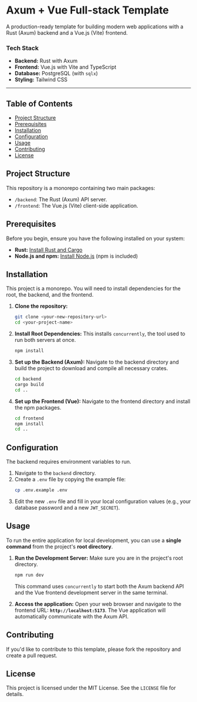 # Axum + Vue Full-stack Template

A production-ready template for building modern web applications with a Rust (Axum) backend and a Vue.js (Vite) frontend.

### Tech Stack
* **Backend:** Rust with Axum
* **Frontend:** Vue.js with Vite and TypeScript
* **Database:** PostgreSQL (with `sqlx`)
* **Styling:** Tailwind CSS

---

## Table of Contents

* [Project Structure](#project-structure)
* [Prerequisites](#prerequisites)
* [Installation](#installation)
* [Configuration](#configuration)
* [Usage](#usage)
* [Contributing](#contributing)
* [License](#license)

## Project Structure
This repository is a monorepo containing two main packages:
* `/backend`: The Rust (Axum) API server.
* `/frontend`: The Vue.js (Vite) client-side application.

## Prerequisites

Before you begin, ensure you have the following installed on your system:
* **Rust:** [Install Rust and Cargo](https://www.rust-lang.org/tools/install)
* **Node.js and npm:** [Install Node.js](https://nodejs.org/) (npm is included)

## Installation

This project is a monorepo. You will need to install dependencies for the root, the backend, and the frontend.

1.  **Clone the repository:**
    ```bash
    git clone <your-new-repository-url>
    cd <your-project-name>
    ```

2.  **Install Root Dependencies:**
    This installs `concurrently`, the tool used to run both servers at once.
    ```bash
    npm install
    ```

3.  **Set up the Backend (Axum):**
    Navigate to the backend directory and build the project to download and compile all necessary crates.
    ```bash
    cd backend
    cargo build
    cd .. 
    ```

4.  **Set up the Frontend (Vue):**
    Navigate to the frontend directory and install the npm packages.
    ```bash
    cd frontend
    npm install
    cd ..
    ```

## Configuration

The backend requires environment variables to run.

1.  Navigate to the `backend` directory.
2.  Create a `.env` file by copying the example file:
    ```bash
    cp .env.example .env
    ```
3.  Edit the new `.env` file and fill in your local configuration values (e.g., your database password and a new `JWT_SECRET`).

## Usage

To run the entire application for local development, you can use a **single command** from the project's **root directory**.

1.  **Run the Development Server:**
    Make sure you are in the project's root directory.
    ```bash
    npm run dev
    ```
    This command uses `concurrently` to start both the Axum backend API and the Vue frontend development server in the same terminal.

2.  **Access the application:**
    Open your web browser and navigate to the frontend URL: **`http://localhost:5173`**. The Vue application will automatically communicate with the Axum API.

## Contributing

If you'd like to contribute to this template, please fork the repository and create a pull request.

## License

This project is licensed under the MIT License. See the `LICENSE` file for details.